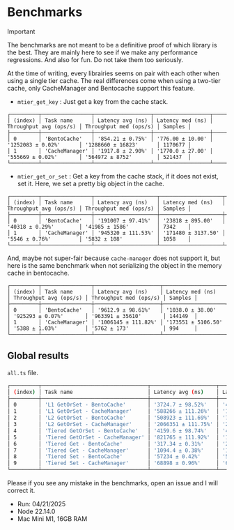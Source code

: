 # Benchmarks

> [!IMPORTANT]  
> The benchmarks are not meant to be a definitive proof of which library is the best. They are mainly here to see if we make any performance regressions. And also for fun. Do not take them too seriously.

At the time of writing, every librairies seems on pair with each other when using a single tier cache. The real differences come when using a two-tier cache, only CacheManager and Bentocache support this feature. 

- `mtier_get_key` : Just get a key from the cache stack.

```
┌─────────┬────────────────┬──────────────────┬──────────────────┬────────────────────────┬────────────────────────┬─────────┐
│ (index) │ Task name      │ Latency avg (ns) │ Latency med (ns) │ Throughput avg (ops/s) │ Throughput med (ops/s) │ Samples │
├─────────┼────────────────┼──────────────────┼──────────────────┼────────────────────────┼────────────────────────┼─────────┤
│ 0       │ 'BentoCache'   │ '854.21 ± 0.75%' │ '776.00 ± 10.00' │ '1252083 ± 0.02%'      │ '1288660 ± 16823'      │ 1170677 │
│ 1       │ 'CacheManager' │ '1917.8 ± 2.90%' │ '1770.0 ± 27.00' │ '555669 ± 0.02%'       │ '564972 ± 8752'        │ 521437  │
└─────────┴────────────────┴──────────────────┴──────────────────┴────────────────────────┴────────────────────────┴─────────┘
```

- `mtier_get_or_set` : Get a key from the cache stack, if it does not exist, set it. Here, we set a pretty big object in the cache.

```
┌─────────┬────────────────┬────────────────────┬────────────────────┬────────────────────────┬────────────────────────┬─────────┐
│ (index) │ Task name      │ Latency avg (ns)   │ Latency med (ns)   │ Throughput avg (ops/s) │ Throughput med (ops/s) │ Samples │
├─────────┼────────────────┼────────────────────┼────────────────────┼────────────────────────┼────────────────────────┼─────────┤
│ 0       │ 'BentoCache'   │ '191007 ± 97.41%'  │ '23818 ± 895.00'   │ '40318 ± 0.29%'        │ '41985 ± 1586'         │ 7342    │
│ 1       │ 'CacheManager' │ '945320 ± 111.53%' │ '171480 ± 3137.50' │ '5546 ± 0.76%'         │ '5832 ± 108'           │ 1058    │
└─────────┴────────────────┴────────────────────┴────────────────────┴────────────────────────┴────────────────────────┴─────────┘
```

And, maybe not super-fair because `cache-manager` does not support it, but here is the same benchmark when not serializing the object in the memory cache in bentocache.

```
┌─────────┬────────────────┬─────────────────────┬────────────────────┬────────────────────────┬────────────────────────┬─────────┐
│ (index) │ Task name      │ Latency avg (ns)    │ Latency med (ns)   │ Throughput avg (ops/s) │ Throughput med (ops/s) │ Samples │
├─────────┼────────────────┼─────────────────────┼────────────────────┼────────────────────────┼────────────────────────┼─────────┤
│ 0       │ 'BentoCache'   │ '9612.9 ± 98.61%'   │ '1038.0 ± 38.00'   │ '925293 ± 0.07%'       │ '963391 ± 35610'       │ 144149  │
│ 1       │ 'CacheManager' │ '1006145 ± 111.82%' │ '173551 ± 5106.50' │ '5388 ± 1.03%'         │ '5762 ± 173'           │ 994     │
└─────────┴────────────────┴─────────────────────┴────────────────────┴────────────────────────┴────────────────────────┴─────────┘
```

## Global results

`all.ts` file.

```sh
┌─────────┬──────────────────────────────────┬─────────────────────┬───────────────────┬────────────────────────┬────────────────────────┬─────────┐
│ (index) │ Task name                        │ Latency avg (ns)    │ Latency med (ns)  │ Throughput avg (ops/s) │ Throughput med (ops/s) │ Samples │
├─────────┼──────────────────────────────────┼─────────────────────┼───────────────────┼────────────────────────┼────────────────────────┼─────────┤
│ 0       │ 'L1 GetOrSet - BentoCache'       │ '3724.7 ± 98.52%'   │ '417.00 ± 42.00'  │ '2293951 ± 0.06%'      │ '2398082 ± 268585'     │ 371127  │
│ 1       │ 'L1 GetOrSet - CacheManager'     │ '588266 ± 111.26%'  │ '106646 ± 8041.5' │ '8992 ± 0.82%'         │ '9377 ± 712'           │ 1700    │
│ 2       │ 'L2 GetOrSet - BentoCache'       │ '508923 ± 111.69%'  │ '76834 ± 8709.0'  │ '11732 ± 1.28%'        │ '13015 ± 1566'         │ 1965    │
│ 3       │ 'L2 GetOrSet - CacheManager'     │ '2066351 ± 111.75%' │ '249813 ± 50292'  │ '3582 ± 3.60%'         │ '4003 ± 932'           │ 484     │
│ 4       │ 'Tiered GetOrSet - BentoCache'   │ '4159.6 ± 98.74%'   │ '458.00 ± 42.00'  │ '2110863 ± 0.07%'      │ '2183406 ± 220440'     │ 332932  │
│ 5       │ 'Tiered GetOrSet - CacheManager' │ '821765 ± 111.92%'  │ '124792 ± 19667'  │ '7302 ± 1.66%'         │ '8013 ± 1417'          │ 1217    │
│ 6       │ 'Tiered Get - BentoCache'        │ '317.34 ± 0.31%'    │ '292.00 ± 1.00'   │ '3333262 ± 0.01%'      │ '3424658 ± 11769'      │ 3151168 │
│ 7       │ 'Tiered Get - CacheManager'      │ '1094.4 ± 0.38%'    │ '1083.0 ± 42.00'  │ '927685 ± 0.01%'       │ '923361 ± 36332'       │ 913713  │
│ 8       │ 'Tiered Set - BentoCache'        │ '57234 ± 0.42%'     │ '55833 ± 1751.0'  │ '17814 ± 0.13%'        │ '17911 ± 565'          │ 17473   │
│ 9       │ 'Tiered Set - CacheManager'      │ '68898 ± 0.96%'     │ '67292 ± 2625.0'  │ '14713 ± 0.12%'        │ '14861 ± 583'          │ 14515   │
└─────────┴──────────────────────────────────┴─────────────────────┴───────────────────┴────────────────────────┴────────────────────────┴─────────┘
```

Please if you see any mistake in the benchmarks, open an issue and I will correct it.

- Run: 04/21/2025
- Node 22.14.0
- Mac Mini M1, 16GB RAM
